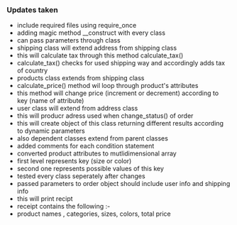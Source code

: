 

### Updates taken

- include required files using require_once
- adding magic method __construct with every class
- can pass parameters through class 
- shipping class will extend address from shipping class 
- this will calculate tax through this method calculate_tax()
- calculate_tax() checks for used shipping way and accordingly adds tax of country
- products class extends from shipping class
- calculate_price() method wil loop through product's attributes
- this method will change price (increment or decrement) according to key (name of attribute)
- user class will extend from address class
- this will producr adress used when change_status() of order 
- this will create object of this class returning different results according to dynamic parameters
- also dependent classes extend from parent classes
- added comments for each condition statement
- converted product attributes to mutlidimensional array 
- first level represents key (size or color)
- second one represents possible values of this key 
- tested every class seperately after changes
- passed parameters to order object should include user info and shipping info
- this will print recipt
- receipt contains the following :- 
- product names , categories, sizes, colors, total price 
















